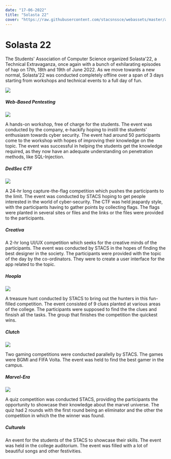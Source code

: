 ```yaml
---
date: "17-06-2022"
title: "Solasta 22"
cover: "https://raw.githubusercontent.com/stacsnssce/webassets/master/activities/Solasta22.png"
---
```

# Solasta 22

The Students' Association of Computer Science organized Solasta'22, a Technical Extravaganza, once again with a bunch of exhilarating episodes of hap on 17th, 18th and 19th  of June 2022.
As we move towards a new normal, Solasta'22 was conducted completely offline over a span of 3 days starting from workshops and technical events to a full day of fun.

![](https://raw.githubusercontent.com/stacsnssce/webassets/master/activities/solasta22schedule.jpeg)  

##### Web-Based Pentesting  

![](https://raw.githubusercontent.com/stacsnssce/webassets/master/activities/webpentest.jpeg)

A hands-on workshop, free of charge for the students. The event was conducted by the company, e-hackify hoping to instill the students’ enthusiasm towards cyber security. The event had around 50 participants come to the workshop with hopes of improving their knowledge on the topic. The event was successful in helping the students get the knowledge required, as they now have an adequate understanding on penetration methods, like SQL-Injection. 

##### DedSec CTF  

![](https://raw.githubusercontent.com/stacsnssce/webassets/master/gallery/solasta21_codigo.jpg)  

A 24-hr long capture-the-flag competition which pushes the participants to the limit. The event was conducted by STACS hoping to get people interested in the world of cyber-security. The CTF was held jeapardy style, with the participants having to gather points by collecting flags. The flags were planted in several sites or files and the links or the files were provided to the participants.

##### Creativa  

A 2-hr long UI/UX competition which seeks for the creative minds of the participants. The event was conducted by STACS in the hopes of finding the best designer in the society. The participants were provided with the topic of the day by the co-ordinators.
They were to create a user interface for the app related to the topic.

##### Hoopla  

![](https://raw.githubusercontent.com/stacsnssce/webassets/master/activities/Hoopla.jpg)  

A treasure hunt conducted by STACS to bring out the hunters in this fun-filled competition. The event consisted of 9 clues planted at various areas of the college. The participants were supposed to find the the clues and finsish all the tasks. The group that finishes the competition the quickest wins.

##### Clutch  

![](https://raw.githubusercontent.com/stacsnssce/webassets/master/activities/clutch.jpeg)  

Two gaming competitions were conducted parallelly by STACS. The games were BGMI and FIFA Volta. The event was held to find the best gamer in the campus. 

##### Marvel-Era  

![](https://raw.githubusercontent.com/stacsnssce/webassets/master/activities/marvelera.jpeg)  

A quiz competition was conducted STACS, providing the participants the opportunity to showcase their knowledge about the marvel universe. The quiz had 2 rounds with the first round being an eliminator and the other the competition in which the the winner was found.

##### Culturals 

An event for the students of the STACS to showcase their skills. The event was held in the college auditorium. The event was filled with a lot of beautiful songs and other festivities.

